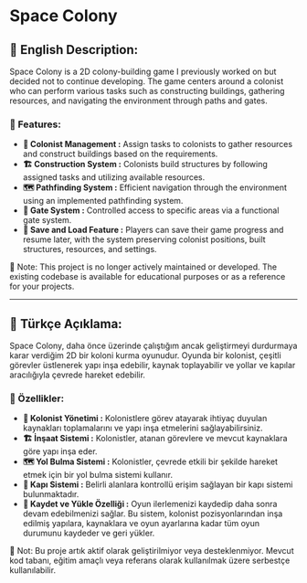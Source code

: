 # Space Colony

## 🚀 English Description:

Space Colony is a 2D colony-building game I previously worked on but decided not to continue developing. The game centers around a colonist who can perform various tasks such as constructing buildings, gathering resources, and navigating the environment through paths and gates.

### 🌟 Features:

- **👷 Colonist Management :** Assign tasks to colonists to gather resources and construct buildings based on the requirements.
- **🏗️ Construction System :** Colonists build structures by following assigned tasks and utilizing available resources.
- **🗺️ Pathfinding System :** Efficient navigation through the environment using an implemented pathfinding system.
- **🚪 Gate System :** Controlled access to specific areas via a functional gate system.
- **💾 Save and Load Feature :** Players can save their game progress and resume later, with the system preserving colonist positions, built structures, resources, and settings.

📌 Note: This project is no longer actively maintained or developed. The existing codebase is available for educational purposes or as a reference for your projects.

---

## 🚀 Türkçe Açıklama:

Space Colony, daha önce üzerinde çalıştığım ancak geliştirmeyi durdurmaya karar verdiğim 2D bir koloni kurma oyunudur. Oyunda bir kolonist, çeşitli görevler üstlenerek yapı inşa edebilir, kaynak toplayabilir ve yollar ve kapılar aracılığıyla çevrede hareket edebilir.

### 🌟 Özellikler:

- **👷 Kolonist Yönetimi :** Kolonistlere görev atayarak ihtiyaç duyulan kaynakları toplamalarını ve yapı inşa etmelerini sağlayabilirsiniz.
- **🏗️ İnşaat Sistemi :** Kolonistler, atanan görevlere ve mevcut kaynaklara göre yapı inşa eder.
- **🗺️ Yol Bulma Sistemi :** Kolonistler, çevrede etkili bir şekilde hareket etmek için bir yol bulma sistemi kullanır.
- **🚪 Kapı Sistemi :** Belirli alanlara kontrollü erişim sağlayan bir kapı sistemi bulunmaktadır.
- **💾 Kaydet ve Yükle Özelliği :** Oyun ilerlemenizi kaydedip daha sonra devam edebilmenizi sağlar. Bu sistem, kolonist pozisyonlarından inşa edilmiş yapılara, kaynaklara ve oyun ayarlarına kadar tüm oyun durumunu kaydeder ve geri yükler.

📌 Not: Bu proje artık aktif olarak geliştirilmiyor veya desteklenmiyor. Mevcut kod tabanı, eğitim amaçlı veya referans olarak kullanılmak üzere serbestçe kullanılabilir.
